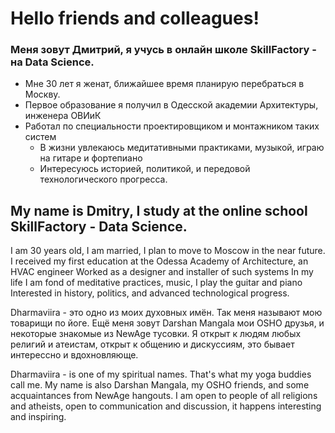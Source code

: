 # Hello friends and сolleagues! 

### Меня зовут Дмитрий, я учусь в онлайн школе SkillFactory - на Data Science. 
- Мне 30 лет я женат, ближайшее время планирую перебраться в Москву.
- Первое образование я получил в Одесской академии Архитектуры, инженера ОВИиК
- Работал по специальности проектировщиком и монтажником таких систем
  - В жизни увлекаюсь медитативными практиками, музыкой, играю на гитаре и фортепиано
  - Интересуюсь историей, политикой, и передовой технологического прогресса. 

## My name is Dmitry, I study at the online school SkillFactory - Data Science.
I am 30 years old, I am married, I plan to move to Moscow in the near future.
I received my first education at the Odessa Academy of Architecture, an HVAC engineer
Worked as a designer and installer of such systems
In my life I am fond of meditative practices, music, I play the guitar and piano
Interested in history, politics, and advanced technological progress.

Dhаrmаviira - это одно из моих духовных имён. Так меня называют мою товарищи по йоге. 
Ещё меня зовут Darshan Mangala мои OSHO друзья, и некоторые знакомые из NewAgе тусовки.
Я открыт к людям любых религий и атеистам, открыт к общению и дискуссиям, это бывает 
интерессно и вдохновляюще. 

Dharmaviira - is one of my spiritual names. That's what my yoga buddies call me.
My name is also Darshan Mangala, my OSHO friends, and some acquaintances from NewAge hangouts.
I am open to people of all religions and atheists, open to communication and discussion, it happens
interesting and inspiring.